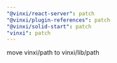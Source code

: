 ```yaml
---
"@vinxi/react-server": patch
"@vinxi/plugin-references": patch
"@vinxi/solid-start": patch
"vinxi": patch
---
```


move vinxi/path to vinxi/lib/path
